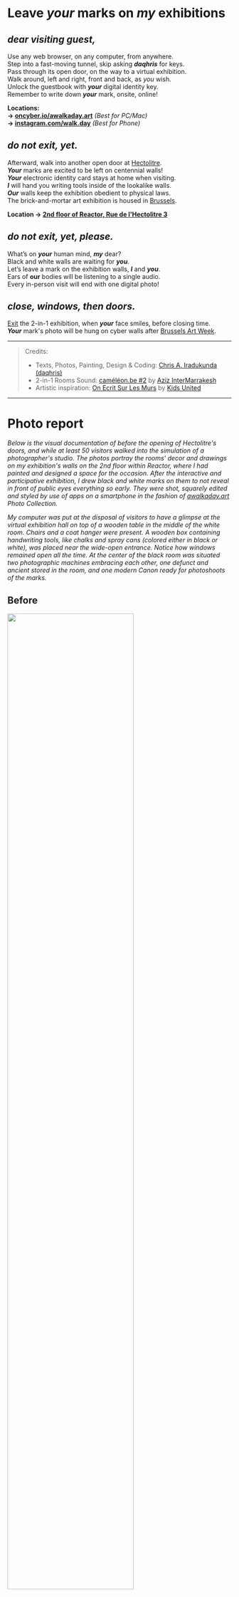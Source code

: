 # Leave *your* marks on *my* exhibitions

## _dear visiting guest,_

Use any web browser, on any computer, from anywhere.  
Step into a fast-moving tunnel, skip asking _**daqhris**_ for keys.  
Pass through its open door, on the way to a virtual exhibition.  
Walk around, left and right, front and back, as *you* wish.   
Unlock the guestbook with _**your**_ digital identity key.  
Remember to write down _**your**_ mark, onsite, online!  

__Locations:__   
__→ [oncyber.io/awalkaday.art](https://oncyber.io/awalkaday.art)__ *(Best for PC/Mac)*    
__→ [instagram.com/walk.day](https://www.instagram.com/walk.day/reel/C3LmebUo0o4/)__ *(Best for Phone)*

## _do not exit, yet._  

Afterward, walk into another open door at [Hectolitre](http://hectolitre.space).  
_**Your**_ marks are excited to be left on centennial walls!  
_**Your**_ electronic identity card stays at home when visiting.  
_**I**_ will hand you writing tools inside of the lookalike walls.  
_**Our**_ walls keep the exhibition obedient to physical laws.  
The brick-and-mortar art exhibition is housed in [Brussels](https://www.brussels.be/brussels-art-week).  

__Location → [2nd floor of Reactor, Rue de l'Hectolitre 3](https://maps.app.goo.gl/ZXzGSwkDz2LP2gpJ9)__

## _do not exit, yet, please._  

What’s on _**your**_ human mind, _**my**_ dear?  
Black and white walls are waiting for _**you**_.  
Let’s leave a mark on the exhibition walls, _**I**_ and _**you**_.  
Ears of **our** bodies will be listening to a single audio.  
Every in-person visit will end with one digital photo!  

## _close, windows, then doors._  

[Exit](https://exhibition.awalkaday.art/) the 2-in-1 exhibition, when _**your**_ face smiles, before closing time.    
_**Your**_ mark's photo will be hung on cyber walls after [Brussels Art Week](https://rendezvousbxl.com/).    

____

> Credits:   
> - Texts, Photos, Painting, Design & Coding: [Chris A. Iradukunda (daqhris)](https://daqhris.com)     
> - 2-in-1 Rooms Sound: [caméléon.be #2](https://youtu.be/T24Tpv02TxY?feature=shared) by [Aziz InterMarrakesh](https://www.youtube.com/@abdelaaziz13030)
> - Artistic inspiration: [On Ecrit Sur Les Murs](https://www.youtube.com/watch?v=ir31nLRLXLI) by [Kids United](https://en.wikipedia.org/wiki/Kids_United)

____

# Photo report 
_Below is the visual documentation of before the opening of Hectolitre's doors, and while at least 50 visitors walked into the simulation of a photographer's studio. 
The photos portray the rooms' decor and drawings on my exhibition's walls on the 2nd floor within Reactor, where I had painted and designed a space for the occasion. 
After the interactive and participative exhibition, I drew black and white marks on them to not reveal in front of public eyes everything so early. 
They were shot, squarely edited and styled by use of apps on a smartphone in the fashion of [awalkaday.art](https://awalkaday.art) Photo Collection._ 

_My computer was put at the disposal of visitors to have a glimpse at the virtual exhibition hall on top of a wooden table in the middle of the white room. Chairs and a coat hanger were present. 
A wooden box containing handwriting tools, like chalks and spray cans (colored either in black or white), was placed near the wide-open entrance. Notice how windows remained open all the time.
At the center of the black room was situated two photographic machines embracing each other, one defunct and ancient stored in the room, and one modern Canon ready for photoshoots of the marks._ 

## Before  
<p>
      <img src="Simulation-1/ea2bf0c6-ad97-4d6a-9b18-94a6eed4af23.jpg" style="width: 75%;" /> 
      <img src="Simulation-1/0d437feb-ced0-4fca-8216-424db287a88b.jpg" style="width: 75%;" /> 
      <img src="Simulation-1/7bc05892-1295-4c4e-ba68-2844b15573dc.jpg" style="width: 75%;" /> 
      <img src="Simulation-1/7c3a80b3-9f2b-41cb-bdb9-9d05f7b3457e.jpg" style="width: 75%;" /> 
      <img src="Simulation-1/8e7b2ea2-97e6-4ffb-80ac-86e078b0d5ec.jpg" style="width: 75%;" />
</p>  

## During  
<p>
      <img src="Simulation-1/1697c518-3d27-4ba0-8aa8-b421f836d10f.jpg" style="width: 75%;" /> 
      <img src="Simulation-1/885afec5-c5a9-4a71-a36b-43a936ab4bba.jpg" style="width: 75%;" /> 
      <img src="Simulation-1/209945aa-ffe1-4a3a-b506-f04887e28345.jpg" style="width: 75%;" /> 
      <img src="Simulation-1/07121350-27e4-457b-964b-c62738fc4877.jpg" style="width: 75%;" /> 
      <img src="Simulation-1/841ef700-5de6-4c99-8ac7-14380ed99696.jpg" style="width: 75%;" /> 
      <img src="Simulation-1/a1405539-f315-43b5-a207-5a1eb5d8530c.jpg" style="width: 75%;" /> 
      <img src="Simulation-1/29dc8bf6-0987-4955-8af9-98f05facc875.jpg" style="width: 75%;" /> 
</p>
      
____

> *Date of last update: [8th of September 2025](https://github.com/awalkaday/exhibition/commits/main/hectolitre.md)*    

